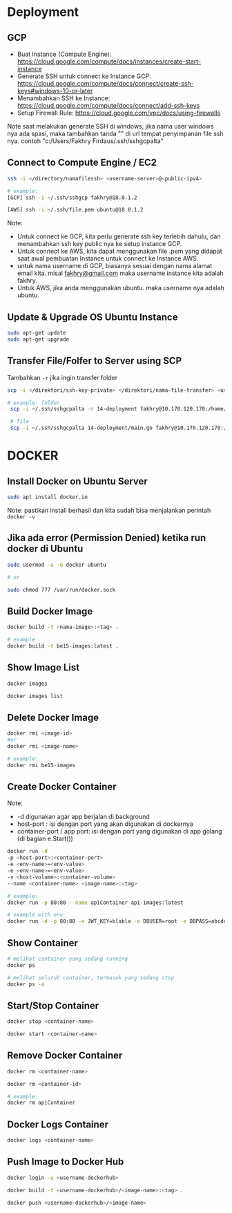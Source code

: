 # Deployment

## GCP
* Buat Instance (Compute Engine): https://cloud.google.com/compute/docs/instances/create-start-instance
* Generate SSH untuk connect ke Instance GCP: https://cloud.google.com/compute/docs/connect/create-ssh-keys#windows-10-or-later
* Menambahkan SSH ke Instance: https://cloud.google.com/compute/docs/connect/add-ssh-keys
* Setup Firewall Rule: https://cloud.google.com/vpc/docs/using-firewalls

Note saat melakukan generate SSH di windows, jika nama user windows nya ada spasi, maka tambahkan tanda "" di url tempat penyimpanan file ssh nya.
contoh "c:/Users/Fakhry Firdaus/.ssh/sshgcpalta"

## Connect to Compute Engine / EC2
```bash
ssh -i </directory/namafilessh> <username-server>@<public-ipv4>

# example:
[GCP] ssh -i ~/.ssh/sshgcp fakhry@18.0.1.2

[AWS] ssh -i ~/.ssh/file.pem ubuntu@18.0.1.2
```
Note:
* Untuk connect ke GCP, kita perlu generate ssh key terlebih dahulu, dan menambahkan ssh key public nya ke setup instance GCP.
* Untuk connect ke AWS, kita dapat menggunakan file .pem yang didapat saat awal pembuatan Instance untuk connect ke Instance AWS. 
* untuk nama username di GCP, biasanya sesuai dengan nama alamat email kita. misal fakhry@gmail.com
maka username instance kita adalah fakhry.
* Untuk AWS, jika anda menggunakan ubuntu. maka username nya adalah ubuntu.

## Update & Upgrade OS Ubuntu Instance
```bash
sudo apt-get update
sudo apt-get upgrade
```

## Transfer File/Folfer to Server using SCP
Tambahkan `-r` jika ingin transfer folder

```bash
scp -i </direktori/ssh-key-private> </direktori/nama-file-transfer> <username>@<public-ip-server>:/home/fakhry

# example: folder
 scp -i ~/.ssh/sshgcpalta -r 14-deployment fakhry@10.170.120.170:/home/fakhry

 # file
 scp -i ~/.ssh/sshgcpalta 14-deployment/main.go fakhry@10.170.120.170:/home/fakhry
```


# DOCKER

## Install Docker on Ubuntu Server
```bash
sudo apt install docker.io
```
Note: pastikan install berhasil dan kita sudah bisa menjalankan perintah `docker -v`

## Jika ada error (Permission Denied) ketika run docker di Ubuntu
```bash
sudo usermod -a -G docker ubuntu

# or

sudo chmod 777 /var/run/docker.sock
```

## Build Docker Image
```bash
docker build -t <nama-image>:<tag> .

# example
docker build -t be15-images:latest .
```

## Show Image List
```bash
docker images

docker images list
```

## Delete Docker Image
```bash
docker rmi <image-id>
#or
docker rmi <image-name>

# example:
docker rmi be15-images
```

## Create Docker Container
Note:
* -d digunakan agar app berjalan di background
* host-port : isi dengan port yang akan digunakan di dockernya
* container-port / app port: isi dengan port yang digunakan di app golang (di bagian e.Start())

```bash
docker run -d
-p <host-port>:<container-port>
-e <env-name>=<env-value>
-e <env-name>=<env-value>
-v <host-volume>:<container-volume>
--name <container-name> <image-name>:<tag>

# example:
docker run -p 80:80 --name apiContainer api-images:latest

# example with env
docker run -d -p 80:80 -e JWT_KEY=blabla -e DBUSER=root -e DBPASS=abcdef -e DBHOST=10.10.20.30 -e DBPORT=3306 -e DBNAME=dbapi --name be15Clean be15clean-images:latest
```

## Show Container
```bash
# melihat container yang sedang running
docker ps

# melihat seluruh container, termasuk yang sedang stop
docker ps -a
```

## Start/Stop Container
```bash
docker stop <container-name>

docker start <container-name>
```

## Remove Docker Container
```bash
docker rm <container-name>

docker rm <container-id>

# example
docker rm apiContainer
```

## Docker Logs Container
```bash
docker logs <container-name>
```

## Push Image to Docker Hub
```bash
docker login -u <username-dockerhub>

docker build -t <username-dockerhub>/<image-name>:<tag> .

docker push <username-dockerhub>/<image-name>
```